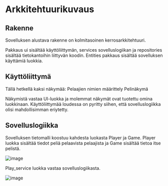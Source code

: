 # Arkkitehtuurikuvaus

## Rakenne
Sovelluksen alustava rakenne on kolmitasoinen kerrosarkkitehtuuri.

Pakkaus ui sisältää käyttöliittymän, services sovelluslogiikan ja repositories sisältää tietokantoihin liittyvän koodin. Entities pakkaus sisältää sovelluksen käyttämiä luokkia.

## Käyttöliittymä

Tällä hetkellä kaksi näkymää:
  Pelaajien nimien määrittely
  Pelinäkymä
  
Näkymistä vastaa UI-luokka ja molemmat näkymät ovat tuotettu omina luokkinaan. Käyttöliittymää loudessa on pyritty siihen, että sovelluslogiikka olisi mahdollisimman eriytetty. 

## Sovelluslogiikka

Sovelluksen tietomalli koostuu kahdesta luokasta Player ja Game. Player luokka sisältää tiedot peliä pelaavista pelaajista ja Game sisältää tietoa itse pelistä.

![image](https://user-images.githubusercontent.com/94007460/144122858-00f06919-d692-415d-90e9-2247380f466a.png)

Play_service luokka vastaa sovelluslogiikasta.

![image](https://user-images.githubusercontent.com/94007460/144127917-12080828-1ad8-460d-9d0a-10b54aa061e1.png)
